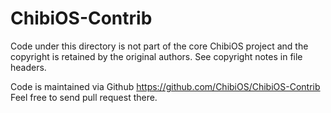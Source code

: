 ChibiOS-Contrib
===============
Code under this directory is not part of the core ChibiOS project 
and the copyright is retained by the original authors. See copyright
notes in file headers.

Code is maintained via Github https://github.com/ChibiOS/ChibiOS-Contrib
Feel free to send pull request there.
